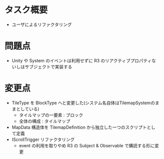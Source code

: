 # タスク概要
- ユーザによるリファクタリング


# 問題点   
- Unity や System のイベントは利用せずに R3 のリアクティブプロパティないしはサブジェクトで実装する  

# 変更点  
- TileType を BlockType へと変更した(システム名自体はTilemapSystemのままとしている)
  - タイルマップの一要素 : ブロック
  - 全体の構成 : タイルマップ
- MapData 構造体を TilemapDefinition から独立した一つのスクリプトとして定義
- IScrollTrigger リファクタリング
  - event の利用を取りやめ R3 の Subject & Observable で購読する形に変更